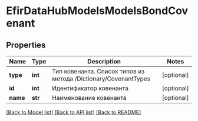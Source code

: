 # EfirDataHubModelsModelsBondCovenant

## Properties
Name | Type | Description | Notes
------------ | ------------- | ------------- | -------------
**type** | **int** | Тип ковенанта. Список типов из метода /Dictionary/CovenantTypes | [optional] 
**id** | **int** | Идентификатор ковенанта | [optional] 
**name** | **str** | Наименование ковенанта | [optional] 

[[Back to Model list]](../README.md#documentation-for-models) [[Back to API list]](../README.md#documentation-for-api-endpoints) [[Back to README]](../README.md)

